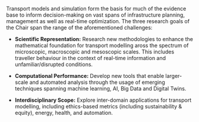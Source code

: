 Transport models and simulation form the basis for much of the evidence base to inform decision-making on vast spans of infrastructure planning, management as well as real-time optimization. The three research goals of the Chair span the range of the aforementioned challenges:

- **Scientific Representation:** Research new methodologies to enhance the mathematical foundation for transport modelling aross the spectrum of microscopic, macroscopic and mesoscopic scales. This includes traveller behaviour in the context of real-time information and unfamiliar/disrupted conditions.

- **Computational Performance:** Develop new tools that enable larger-scale and automated analysis through the usage of emerging techniques spanning machine learning, AI, Big Data and Digital Twins.

- **Interdisciplinary Scope:** Explore inter-domain applications for transport modelling, including ethics-based metrics (including sustainability & equity), energy, health, and automation.
